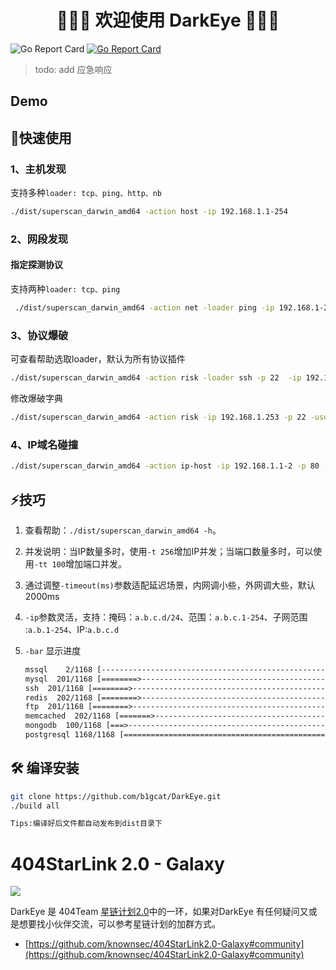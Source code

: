 <h1 align="center">👏👏👏 欢迎使用 DarkEye 👏👏👏</h1>

![Go Report Card](https://img.shields.io/github/release-date/b1gcat/DarkEye) [![Go Report Card](https://goreportcard.com/badge/github.com/b1gcat/DarkEye)](https://goreportcard.com/report/github.com/b1gcat/DarkEye)


> todo: add 应急响应

## Demo

## 🚀快速使用

### 1、主机发现
支持多种`loader: tcp、ping、http、nb`
```bash
./dist/superscan_darwin_amd64 -action host -ip 192.168.1.1-254
```

### 2、网段发现

#### 指定探测协议

支持两种`loader: tcp、ping`

```bash
 ./dist/superscan_darwin_amd64 -action net -loader ping -ip 192.168.1-254 
```

### 3、协议爆破
可查看帮助选取loader，默认为所有协议插件
```bash
./dist/superscan_darwin_amd64 -action risk -loader ssh -p 22  -ip 192.168.1.253 		
```

修改爆破字典

```bash
./dist/superscan_darwin_amd64 -action risk -ip 192.168.1.253 -p 22 -user varbing -pass pass.txt
```

### 4、IP域名碰撞

```bash
./dist/superscan_darwin_amd64 -action ip-host -ip 192.168.1.1-2 -p 80 -host host.txt
```

## ⚡️技巧

1. 查看帮助：`./dist/superscan_darwin_amd64 -h`。

2. 并发说明：当IP数量多时，使用`-t 256`增加IP并发；当端口数量多时，可以使用`-tt 100`增加端口并发。

2. 通过调整`-timeout(ms)`参数适配延迟场景，内网调小些，外网调大些，默认2000ms

4. `-ip`参数灵活，支持：掩码：`a.b.c.d/24`、范围：`a.b.c.1-254`、子网范围 :`a.b.1-254`、IP:`a.b.c.d`

5. `-bar` 显示进度

   ```asp
   mssql    2/1168 [--------------------------------------------------]   0 %
   mysql  201/1168 [========>-----------------------------------------]  17 %
   ssh  201/1168 [========>-------------------------------------------]  17 %
   redis  202/1168 [========>-----------------------------------------]  17 %
   ftp  201/1168 [========>-------------------------------------------]  17 %
   memcached  202/1168 [=======>--------------------------------------]  17 %
   mongodb  100/1168 [===>--------------------------------------------]   9 %
   postgresql 1168/1168 [=============================================] 100 %
   ```

   


## 🛠 编译安装

```bash
git clone https://github.com/b1gcat/DarkEye.git
./build all

Tips:编译好后文件都自动发布到dist目录下
```

# 404StarLink 2.0 - Galaxy

![](https://github.com/knownsec/404StarLink-Project/raw/master/logo.png)

DarkEye 是 404Team [星链计划2.0](https://github.com/knownsec/404StarLink2.0-Galaxy)中的一环，如果对DarkEye
有任何疑问又或是想要找小伙伴交流，可以参考星链计划的加群方式。

- [https://github.com/knownsec/404StarLink2.0-Galaxy#community](https://github.com/knownsec/404StarLink2.0-Galaxy#community)



